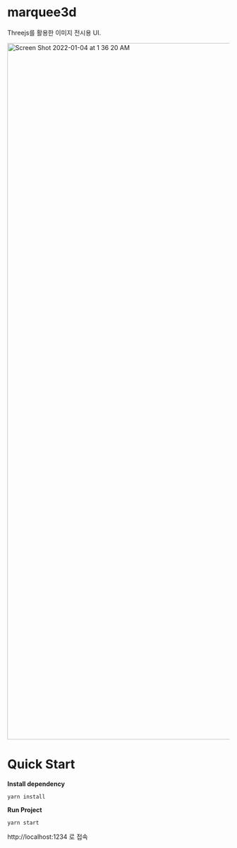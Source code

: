 # marquee3d  

Threejs를 활용한 이미지 전시용 UI. 

<img width="1581" alt="Screen Shot 2022-01-04 at 1 36 20 AM" src="https://user-images.githubusercontent.com/21999598/147955796-b652bced-f966-4efe-8d51-b1fdad8143d5.png">

# Quick Start

**Install dependency**
```
yarn install
```

**Run Project**
```
yarn start
```

http://localhost:1234 로 접속
